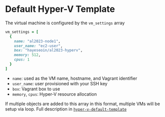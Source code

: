 # Default Hyper-V Template

The virtual machine is configured by the `vm_settings` array
```ruby
vm_settings = [ 
  {   
    name: "al2023-node1",
    user_name: "ec2-user",
    box: "hayeseoin/al2023-hyperv",
    memory: 512, 
    cpus: 1 
  }
]
```
 - `name`: used as the VM name, hostname, and Vagrant identifier
 - `user_name`: user provisioned with your SSH key
 - `box`: Vagrant box to use
 - `memory`, `cpus`: Hyper-V resource allocation

If multiple objects are added to this array in this format, multiple VMs will be setup via loop. Full description in [`hyper-v-default-template`](../../../docs/hyper-v-default-template.md)